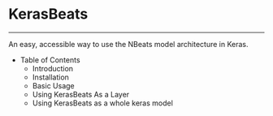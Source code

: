 # KerasBeats
----
An easy, accessible way to use the NBeats model architecture in Keras.

[logo]: https://raw.githubusercontent.com/JonathanBechtel/KerasBeats/main/common/images/nbeats.PNG "N-Beats Model Architecture"

 * Table of Contents
   - Introduction
   - Installation
   - Basic Usage
   - Using KerasBeats As a Layer
   - Using KerasBeats as a whole keras model
